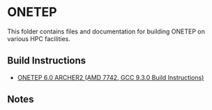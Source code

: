 ONETEP
======

This folder contains files and documentation for building ONETEP on various HPC facilities.

Build Instructions
------------------

* [ONETEP 6.0 ARCHER2 (AMD 7742, GCC 9.3.0 Build Instructions)](ARCHER2_6.x_GCC_CrayMPT.md)

Notes
-----

